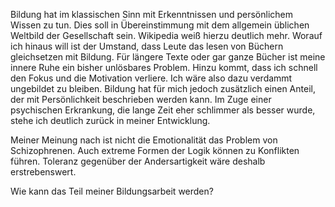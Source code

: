 Bildung hat im klassischen Sinn mit Erkenntnissen und persönlichem Wissen zu tun.
Dies soll in Übereinstimmung mit dem allgemein üblichen Weltbild der Gesellschaft sein.
Wikipedia weiß hierzu deutlich mehr.
Worauf ich hinaus will ist der Umstand, dass Leute das lesen von Büchern gleichsetzen mit Bildung.
Für längere Texte oder gar ganze Bücher ist meine innere Ruhe ein bisher unlösbares Problem.
Hinzu kommt, dass ich schnell den Fokus und die Motivation verliere.
Ich wäre also dazu verdammt ungebildet zu bleiben.
Bildung hat für mich jedoch zusätzlich einen Anteil, der mit Persönlichkeit beschrieben werden kann.
Im Zuge einer psychischen Erkrankung, die lange Zeit eher schlimmer als besser wurde, stehe ich deutlich zurück in meiner Entwicklung.

Meiner Meinung nach ist nicht die Emotionalität das Problem von Schizophrenen.
Auch extreme Formen der Logik können zu Konflikten führen.
Toleranz gegenüber der Andersartigkeit wäre deshalb erstrebenswert.

Wie kann das Teil meiner Bildungsarbeit werden?
